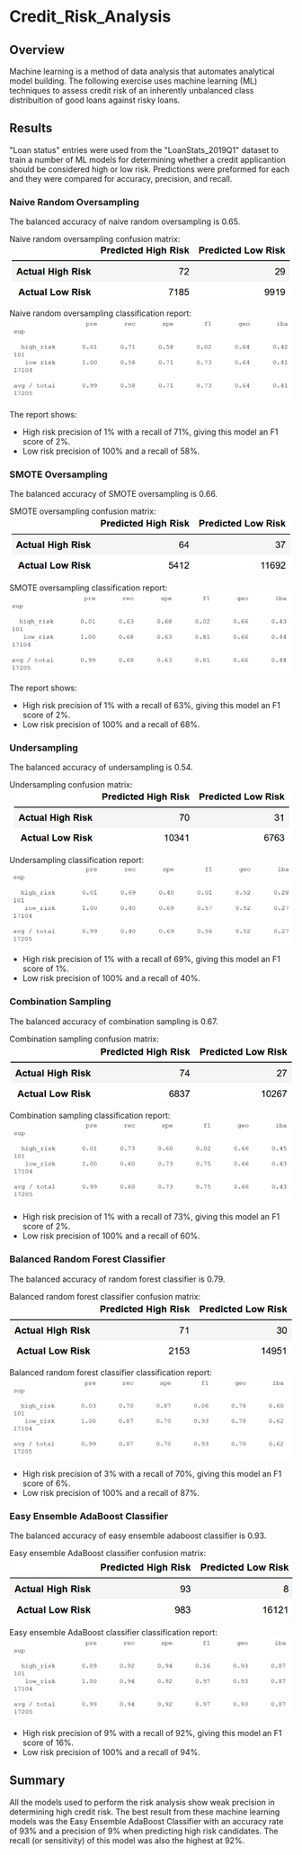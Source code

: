 # Credit_Risk_Analysis

## Overview
Machine learning is a method of data analysis that automates analytical model building. The following exercise uses machine learning (ML) techniques to assess credit risk of an inherently unbalanced class distribuition of good loans against risky loans.


## Results
"Loan status" entries were used from the "LoanStats_2019Q1" dataset to train a number of ML models for determining whether a credit applicantion should be considered high or low risk. Predictions were preformed for each and they were compared for accuracy, precision, and recall.

### Naive Random Oversampling

The balanced accuracy of naive random oversampling is 0.65.

Naive random oversampling confusion matrix:
![CM_NaiveRandomOversampling](https://github.com/jp3tty/Credit_Risk_Analysis/blob/main/Images/ConfusionMatrix_NaiveRandomOversample.PNG)

Naive random oversampling classification report:
![ClassReport_NaiveRandomOversampling](https://github.com/jp3tty/Credit_Risk_Analysis/blob/main/Images/ClassReport_NaiveRandomOversample.PNG)

The report shows:
* High risk precision of 1% with a recall of 71%, giving this model an F1 score of 2%.
* Low risk precision of 100% and a recall of 58%.


### SMOTE Oversampling

The balanced accuracy of SMOTE oversampling is 0.66.

SMOTE oversampling confusion matrix:
![CM_SMOTEOversampling](https://github.com/jp3tty/Credit_Risk_Analysis/blob/main/Images/ConfusionMatrix_SMOTE_Oversampling.PNG)

SMOTE oversampling classification report:
![ClassReport_SMOTEOversampling](https://github.com/jp3tty/Credit_Risk_Analysis/blob/main/Images/ClassReport_SMOTE_Oversampling.PNG)

The report shows:
* High risk precision of 1% with a recall of 63%, giving this model an F1 score of 2%.
* Low risk precision of 100% and a recall of 68%.



### Undersampling

The balanced accuracy of undersampling is 0.54.

Undersampling confusion matrix:
![CM_Undersampling](https://github.com/jp3tty/Credit_Risk_Analysis/blob/main/Images/ConfusionMatrix_Undersampling.PNG)

Undersampling classification report:
![ClassReport_Undersampling](https://github.com/jp3tty/Credit_Risk_Analysis/blob/main/Images/ClassRepot_Undersampling.PNG)

* High risk precision of 1% with a recall of 69%, giving this model an F1 score of 1%.
* Low risk precision of 100% and a recall of 40%.


### Combination Sampling

The balanced accuracy of combination sampling is 0.67.

Combination sampling confusion matrix:
![CM_CombinationSampling](https://github.com/jp3tty/Credit_Risk_Analysis/blob/main/Images/ConfusionMatrix_Combined.PNG)

Combination sampling classification report:
![ClassReport_CombinationSampling](https://github.com/jp3tty/Credit_Risk_Analysis/blob/main/Images/ClassReport_Combined.PNG)

* High risk precision of 1% with a recall of 73%, giving this model an F1 score of 2%.
* Low risk precision of 100% and a recall of 60%.


### Balanced Random Forest Classifier

The balanced accuracy of random forest classifier is 0.79.

Balanced random forest classifier confusion matrix:
![CM_BRFC](https://github.com/jp3tty/Credit_Risk_Analysis/blob/main/Images/ConfusionMatrix_BalancedRandomForestClassifier.PNG)


Balanced random forest classifier classification report:
![ClassReport_BRFC](https://github.com/jp3tty/Credit_Risk_Analysis/blob/main/Images/ClassRepot_BalancedRandomForestClassifier.PNG)

* High risk precision of 3% with a recall of 70%, giving this model an F1 score of 6%.
* Low risk precision of 100% and a recall of 87%.


### Easy Ensemble AdaBoost Classifier

The balanced accuracy of easy ensemble adaboost classifier is 0.93.

Easy ensemble AdaBoost classifier confusion matrix:
![CM_EEAC](https://github.com/jp3tty/Credit_Risk_Analysis/blob/main/Images/ConfusionMatrix_EasyEnsembleAdaBoostClassifier.PNG)

Easy ensemble AdaBoost classifier classification report:
![ClassReport_EEAC](https://github.com/jp3tty/Credit_Risk_Analysis/blob/main/Images/ClassReport_EasyEnsembleAdaBoostClassifier.PNG)

* High risk precision of 9% with a recall of 92%, giving this model an F1 score of 16%.
* Low risk precision of 100% and a recall of 94%.


## Summary
All the models used to perform the risk analysis show weak precision in determining high credit risk. The best result from these machine learning models was the Easy Ensemble AdaBoost Classifier with an accuracy rate of 93% and a precision of 9% when predicting high risk candidates. The recall (or sensitivity) of this model was also the highest at 92%.
